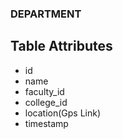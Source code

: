 ### DEPARTMENT

## Table Attributes
- id
- name
- faculty_id
- college_id
- location(Gps Link)
- timestamp
